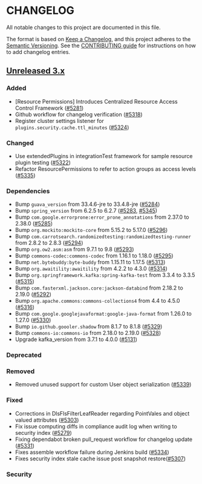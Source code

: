 # CHANGELOG
All notable changes to this project are documented in this file.

The format is based on [Keep a Changelog](https://keepachangelog.com/en/1.0.0/), and this project adheres to the [Semantic Versioning](https://semver.org/spec/v2.0.0.html). See the [CONTRIBUTING guide](./CONTRIBUTING.md#Changelog) for instructions on how to add changelog entries.

## [Unreleased 3.x]
### Added
- [Resource Permissions] Introduces Centralized Resource Access Control Framework ([#5281](https://github.com/opensearch-project/security/pull/5281))
- Github workflow for changelog verification ([#5318](https://github.com/opensearch-project/security/pull/5318))
- Register cluster settings listener for `plugins.security.cache.ttl_minutes` ([#5324](https://github.com/opensearch-project/security/pull/5324))

### Changed
- Use extendedPlugins in integrationTest framework for sample resource plugin testing ([#5322](https://github.com/opensearch-project/security/pull/5322))
- Refactor ResourcePermissions to refer to action groups as access levels ([#5335](https://github.com/opensearch-project/security/pull/5335))

### Dependencies
- Bump `guava_version` from 33.4.6-jre to 33.4.8-jre ([#5284](https://github.com/opensearch-project/security/pull/5284))
- Bump `spring_version` from 6.2.5 to 6.2.7 ([#5283](https://github.com/opensearch-project/security/pull/5283), [#5345](https://github.com/opensearch-project/security/pull/5345))
- Bump `com.google.errorprone:error_prone_annotations` from 2.37.0 to 2.38.0 ([#5285](https://github.com/opensearch-project/security/pull/5285))
- Bump `org.mockito:mockito-core` from 5.15.2 to 5.17.0 ([#5296](https://github.com/opensearch-project/security/pull/5296))
- Bump `com.carrotsearch.randomizedtesting:randomizedtesting-runner` from 2.8.2 to 2.8.3 ([#5294](https://github.com/opensearch-project/security/pull/5294))
- Bump `org.ow2.asm:asm` from 9.7.1 to 9.8 ([#5293](https://github.com/opensearch-project/security/pull/5293))
- Bump `commons-codec:commons-codec` from 1.16.1 to 1.18.0 ([#5295](https://github.com/opensearch-project/security/pull/5295))
- Bump `net.bytebuddy:byte-buddy` from 1.15.11 to 1.17.5 ([#5313](https://github.com/opensearch-project/security/pull/5313))
- Bump `org.awaitility:awaitility` from 4.2.2 to 4.3.0 ([#5314](https://github.com/opensearch-project/security/pull/5314))
- Bump `org.springframework.kafka:spring-kafka-test` from 3.3.4 to 3.3.5 ([#5315](https://github.com/opensearch-project/security/pull/5315))
- Bump `com.fasterxml.jackson.core:jackson-databind` from 2.18.2 to 2.19.0 ([#5292](https://github.com/opensearch-project/security/pull/5292))
- Bump `org.apache.commons:commons-collections4` from 4.4 to 4.5.0 ([#5316](https://github.com/opensearch-project/security/pull/5316))
- Bump `com.google.googlejavaformat:google-java-format` from 1.26.0 to 1.27.0 ([#5330](https://github.com/opensearch-project/security/pull/5330))
- Bump `io.github.goooler.shadow` from 8.1.7 to 8.1.8 ([#5329](https://github.com/opensearch-project/security/pull/5329))
- Bump `commons-io:commons-io` from 2.18.0 to 2.19.0 ([#5328](https://github.com/opensearch-project/security/pull/5328))
- Upgrade kafka_version from 3.7.1 to 4.0.0 ([#5131](https://github.com/opensearch-project/security/pull/5131))

### Deprecated

### Removed

- Removed unused support for custom User object serialization ([#5339](https://github.com/opensearch-project/security/pull/5339))

### Fixed
- Corrections in DlsFlsFilterLeafReader regarding PointVales and object valued attributes ([#5303](https://github.com/opensearch-project/security/pull/5303))
- Fix issue computing diffs in compliance audit log when writing to security index ([#5279](https://github.com/opensearch-project/security/pull/5279))
- Fixing dependabot broken pull_request workflow for changelog update ([#5331](https://github.com/opensearch-project/security/pull/5331))
- Fixes assemble workflow failure during Jenkins build ([#5334](https://github.com/opensearch-project/security/pull/5334))
- Fixes security index stale cache issue post snapshot restore([#5307](https://github.com/opensearch-project/security/pull/5307))

### Security

[Unreleased 3.x]: https://github.com/opensearch-project/security/compare/3.0...main
